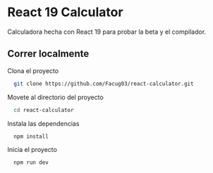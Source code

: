 
# React 19 Calculator

Calculadora hecha con React 19 para probar la beta y el compilador.

## Correr localmente

Clona el proyecto

```bash
  git clone https://github.com/Facug03/react-calculator.git
```

Movete al directorio del proyecto

```bash
  cd react-calculator
```

Instala las dependencias

```bash
  npm install
```

Inicia el proyecto

```bash
  npm run dev
```
